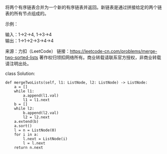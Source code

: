 将两个有序链表合并为一个新的有序链表并返回。新链表是通过拼接给定的两个链表的所有节点组成的。 

示例：

输入：1->2->4, 1->3->4  
输出：1->1->2->3->4->4  

来源：力扣（LeetCode）
链接：https://leetcode-cn.com/problems/merge-two-sorted-lists
著作权归领扣网络所有。商业转载请联系官方授权，非商业转载请注明出处。

class Solution:

    def mergeTwoLists(self, l1: ListNode, l2: ListNode) -> ListNode:
        a = []
        while l1:
            a.append(l1.val)
            l1 = l1.next
        b = []
        while l2:
            b.append(l2.val)
            l2 = l2.next
        a.extend(b)
        a.sort()
        l = n = ListNode(0)
        for i in a:
            l.next = ListNode(i)
            l = l.next
        return n.next
